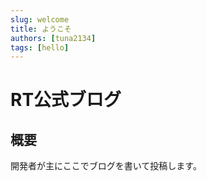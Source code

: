 ```yaml
---
slug: welcome
title: ようこそ
authors: [tuna2134]
tags: [hello]
---
```


# RT公式ブログ

## 概要

開発者が主にここでブログを書いて投稿します。